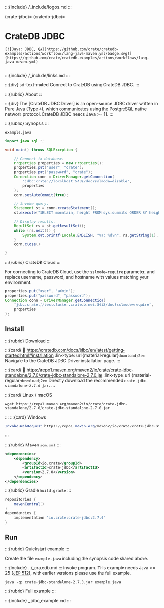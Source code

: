 :::{include} /_include/logos.md
:::

(crate-jdbc)=
(cratedb-jdbc)=

# CrateDB JDBC

```{div} .float-right
[![Java: JDBC, QA](https://github.com/crate/cratedb-examples/actions/workflows/lang-java-maven.yml/badge.svg)](https://github.com/crate/cratedb-examples/actions/workflows/lang-java-maven.yml)
```
```{div} .clearfix
```

:::{include} /_include/links.md
:::

:::{div} sd-text-muted
Connect to CrateDB using CrateDB JDBC.
:::

:::{rubric} About
:::

:::{div}
The [CrateDB JDBC Driver] is an open-source JDBC driver written in
Pure Java (Type 4), which communicates using the PostgreSQL native
network protocol. CrateDB JDBC needs Java >= 11.
:::

:::{rubric} Synopsis
:::

`example.java`
```java
import java.sql.*;

void main() throws SQLException {

    // Connect to database.
    Properties properties = new Properties();
    properties.put("user", "crate");
    properties.put("password", "crate");
    Connection conn = DriverManager.getConnection(
        "jdbc:crate://localhost:5432/doc?sslmode=disable",
        properties
    );
    conn.setAutoCommit(true);

    // Invoke query.
    Statement st = conn.createStatement();
    st.execute("SELECT mountain, height FROM sys.summits ORDER BY height DESC LIMIT 5;");

    // Display results.
    ResultSet rs = st.getResultSet();
    while (rs.next()) {
        System.out.printf(Locale.ENGLISH, "%s: %d\n", rs.getString(1), rs.getInt(2));
    }
    conn.close();

}
```

:::{rubric} CrateDB Cloud
:::

For connecting to CrateDB Cloud, use the `sslmode=require` parameter,
and replace username, password, and hostname with values matching
your environment.
```java
properties.put("user", "admin");
properties.put("password", "password");
Connection conn = DriverManager.getConnection(
    "jdbc:crate://testcluster.cratedb.net:5432/doc?sslmode=require",
    properties
);
```

## Install

:::{rubric} Download
:::

:::{card}
:link: https://cratedb.com/docs/jdbc/en/latest/getting-started.html#installation
:link-type: url
{material-regular}`download;2em`
Navigate to the CrateDB JDBC Driver installation page.
:::

:::{card}
:link: https://repo1.maven.org/maven2/io/crate/crate-jdbc-standalone/2.7.0/crate-jdbc-standalone-2.7.0.jar
:link-type: url
{material-regular}`download;2em`
Directly download the recommended `crate-jdbc-standalone-2.7.0.jar`.
:::

:::{card} Linux / macOS
```shell
wget https://repo1.maven.org/maven2/io/crate/crate-jdbc-standalone/2.7.0/crate-jdbc-standalone-2.7.0.jar
```
:::
:::{card} Windows
```powershell
Invoke-WebRequest https://repo1.maven.org/maven2/io/crate/crate-jdbc-standalone/2.7.0/crate-jdbc-standalone-2.7.0.jar -OutFile crate-jdbc-standalone-2.7.0.jar
```
:::

:::{rubric} Maven `pom.xml`
:::
```xml
<dependencies>
    <dependency>
        <groupId>io.crate</groupId>
        <artifactId>crate-jdbc</artifactId>
        <version>2.7.0</version>
    </dependency>
</dependencies>
```

:::{rubric} Gradle `build.gradle`
:::
```groovy
repositories {
    mavenCentral()
}
dependencies {
    implementation 'io.crate:crate-jdbc:2.7.0'
}
```

## Run

:::{rubric} Quickstart example
:::

Create the file `example.java` including the synopsis code shared above.

:::{include} ../_cratedb.md
:::
Invoke program. This example needs Java >= 25 ([JEP 512]),
with earlier versions please use the full example.
```shell
java -cp crate-jdbc-standalone-2.7.0.jar example.java
```

:::{rubric} Full example
:::

:::{include} _jdbc_example.md
:::


[JEP 512]: https://openjdk.org/jeps/512
